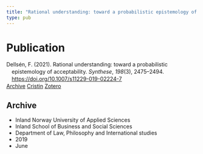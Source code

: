 ```yaml
---
title: "Rational understanding: toward a probabilistic epistemology of acceptability"
type: pub
---
```

<h1>Publication</h1>
<article id="csl-bib-container-X5MCNGXU" class="csl-bib-container">
  <div class="csl-bib-body" style="line-height: 1.35; padding-left: 1em; text-indent:-1em;">
  <div class="csl-entry">Dells&#xE9;n, F. (2021). Rational understanding: toward a probabilistic epistemology of acceptability. <i>Synthese</i>, <i>198</i>(3), 2475&#x2013;2494. <a href="https://doi.org/10.1007/s11229-019-02224-7">https://doi.org/10.1007/s11229-019-02224-7</a></div>
</div>
  <div class="csl-bib-buttons">
    <a href="#taxonomy-article-X5MCNGXU" class="csl-bib-button">Archive</a>
    <a href="https://app.cristin.no/results/show.jsf?id=1704059" alt="Cristin URL" class="csl-bib-button">Cristin</a>
    <a href="http://zotero.org/groups/5022929/items/X5MCNGXU" alt="Zotero URL" class="csl-bib-button">Zotero</a>
  </div>
  <div id="csl-bib-meta-container-X5MCNGXU"></div>
</article>
<div id="csl-bib-meta-X5MCNGXU" class="csl-bib-meta">
  <article id="taxonomy-article-X5MCNGXU" class="taxonomy-article">
    <h1>Archive</h1>
    <ul>
      <li>Inland Norway University of Applied Sciences</li>
      <li>Inland School of Business and Social Sciences</li>
      <li>Department of Law, Philosophy and International studies</li>
      <li>2019</li>
      <li>June</li>
    </ul>
  </article>
</div>
